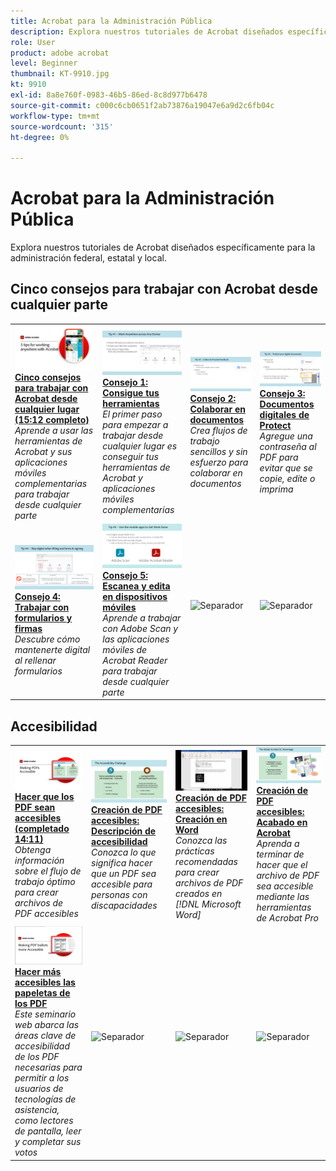 ```yaml
---
title: Acrobat para la Administración Pública
description: Explora nuestros tutoriales de Acrobat diseñados específicamente para la administración federal, estatal y local
role: User
product: adobe acrobat
level: Beginner
thumbnail: KT-9910.jpg
kt: 9910
exl-id: 8a8e760f-0983-46b5-86ed-8c8d977b6478
source-git-commit: c000c6cb0651f2ab73876a19047e6a9d2c6fb04c
workflow-type: tm+mt
source-wordcount: '315'
ht-degree: 0%

---
```


# Acrobat para la Administración Pública

Explora nuestros tutoriales de Acrobat diseñados específicamente para la administración federal, estatal y local.

## Cinco consejos para trabajar con Acrobat desde cualquier parte

<table style="table-layout:fixed">
<tr>
  <td>
    <a href="5-tips-for-working-anywhere-with-acrobat-dc-for-government.md">
      <img alt="Cinco consejos para trabajar con Acrobat desde cualquier lugar (15:12 completo)" src="../../assets/5tipscomplete.png" />
    </a>
    <div>
    <a href="5-tips-for-working-anywhere-with-acrobat-dc-for-government.md"><strong>Cinco consejos para trabajar con Acrobat desde cualquier lugar (15:12 completo)</strong></a>
    </div>
    <em>Aprende a usar las herramientas de Acrobat y sus aplicaciones móviles complementarias para trabajar desde cualquier parte</em>
    <br>
  </td>
  <td>
    <a href="get-your-tools.md">
      <img alt="Consejo 1: Consigue tus herramientas" src="../../assets/Tip1.png" />
    </a>
    <div>
    <a href="get-your-tools.md"><strong>Consejo 1: Consigue tus herramientas</strong></a>
    </div>
    <em>El primer paso para empezar a trabajar desde cualquier lugar es conseguir tus herramientas de Acrobat y aplicaciones móviles complementarias</em>
    <br>
  </td>  
  <td>
    <a href="collaborate-on-documents.md">
      <img alt="Consejo 2: Colaborar en documentos" src="../../assets/Tip2.png" />
    </a>
    <div>
    <a href="collaborate-on-documents.md"><strong>Consejo 2: Colaborar en documentos</strong></a>
    </div>
    <em>Crea flujos de trabajo sencillos y sin esfuerzo para colaborar en documentos</em>
    <br>
  </td>
  <td>
    <a href="protect-digital-documents.md">
      <img alt="Sugerencia: 3Documentos digitales de Protect" src="../../assets/Tip3.png" />
    </a>
    <div>
    <a href="protect-digital-documents.md"><strong>Consejo 3: Documentos digitales de Protect</strong></a>
    </div>
    <em>Agregue una contraseña al PDF para evitar que se copie, edite o imprima</em>
    <br>
  </td>
</tr>
  <td>
    <a href="work-with-forms-and-signatures.md">
      <img alt="Consejo 4: Trabajar con formularios y firmas" src="../../assets/Tip4.png" />
    </a>
    <div>
    <a href="work-with-forms-and-signatures.md"><strong>Consejo 4: Trabajar con formularios y firmas</strong></a>
    </div>
    <em>Descubre cómo mantenerte digital al rellenar formularios</em>
    <br>
  </td>
  <td>
    <a href="scan-and-edit-on-mobile.md">
      <img alt="Consejo 5: Escanea y edita en dispositivos móviles" src="../../assets/Tip5.png" />
    </a>
    <div>
    <a href="scan-and-edit-on-mobile.md"><strong>Consejo 5: Escanea y edita en dispositivos móviles</strong></a>
    </div>
    <em>Aprende a trabajar con Adobe Scan y las aplicaciones móviles de Acrobat Reader para trabajar desde cualquier parte</em>
    <br>
  </td>
  <td>
   <img alt="Separador" src="../../assets/Grayspacer.png" />
    <div>
    <br>
  </td>
  <td>
   <img alt="Separador" src="../../assets/Grayspacer.png" />
    <div>
    <br>
  </td>
</tr>
</table>

## Accesibilidad

<table>
<tr>
  <td>
    <a href="making-pdfs-accessible.md">
      <img alt="Hacer que los PDF sean accesibles (completado 14:11)" src="../../assets/Accessiblecomplete.png" />
    </a>
    <div>
    <a href="making-pdfs-accessible.md"><strong>Hacer que los PDF sean accesibles (completado 14:11)</strong></a>
    </div>
    <em>Obtenga información sobre el flujo de trabajo óptimo para crear archivos de PDF accesibles</em>
    <br>
  </td>
  <td>
    <a href="understanding-accessibility.md">
      <img alt="Creación de PDF accesibles: Descripción de accesibilidad" src="../../assets/Accessibiityunderstanding.png" />
    </a>
    <div>
    <a href="understanding-accessibility.md"><strong>Creación de PDF accesibles: Descripción de accesibilidad</strong></a>
    </div>
    <em>Conozca lo que significa hacer que un PDF sea accesible para personas con discapacidades</em>
    <br>
  </td>  
  <td>
    <a href="collaborate-on-documents.md">
      <img alt="Creación de PDF accesibles: Creación en Word" src="../../assets/Accessibilityword.png" />
    </a>
    <div>
    <a href="collaborate-on-documents.md"><strong>Creación de PDF accesibles: Creación en Word</strong></a>
    </div>
    <em>Conozca las prácticas recomendadas para crear archivos de PDF creados en [!DNL Microsoft Word]</em>
    <br>
  </td>
   <td>
    <a href="finishing-in-acrobat.md">
      <img alt="Creación de PDF accesibles: Acabado en Acrobat" src="../../assets/Accessibilityacrobat.png" />
    </a>
    <div>
    <a href="finishing-in-acrobat.md"><strong>Creación de PDF accesibles: Acabado en Acrobat</strong></a>
    </div>
    <em>Aprenda a terminar de hacer que el archivo de PDF sea accesible mediante las herramientas de Acrobat Pro</em>
    <br>
  </td>
</tr>
<tr>
  <td>
    <a href="making-pdf-ballots-accessible.md">
      <img alt="Hacer más accesibles las papeletas de los PDF" src="../../assets/Accessibleballots.png" />
    </a>
    <div>
    <a href="making-pdf-ballots-accessible.md"><strong>Hacer más accesibles las papeletas de los PDF</strong></a>
    </div>
    <em>Este seminario web abarca las áreas clave de accesibilidad de los PDF necesarias para permitir a los usuarios de tecnologías de asistencia, como lectores de pantalla, leer y completar sus votos</em>
    <br>
  </td>  
  <td>
   <img alt="Separador" src="../../assets/Grayspacer.png" />
    <div>
    <br>
  </td>
  <td>
   <img alt="Separador" src="../../assets/Grayspacer.png" />
    <div>
    <br>
  </td>
  <td>
   <img alt="Separador" src="../../assets/Grayspacer.png" />
    <div>
    <br>
  </td>
</tr>
</table>
